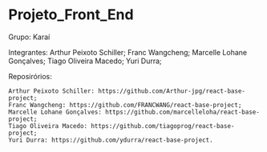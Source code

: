 # Projeto_Front_End

Grupo: Karaí

Integrantes:
    Arthur Peixoto Schiller;
    Franc Wangcheng;
    Marcelle Lohane Gonçalves;
    Tiago Oliveira Macedo;
    Yuri Durra;

Reposirórios:

    Arthur Peixoto Schiller: https://github.com/Arthur-jpg/react-base-project;
    Franc Wangcheng: https://github.com/FRANCWANG/react-base-project;
    Marcelle Lohane Gonçalves: https://github.com/marcelleloha/react-base-project;
    Tiago Oliveira Macedo: https://github.com/tiagoprog/react-base-project;
    Yuri Durra: https://github.com/ydurra/react-base-project.
    


